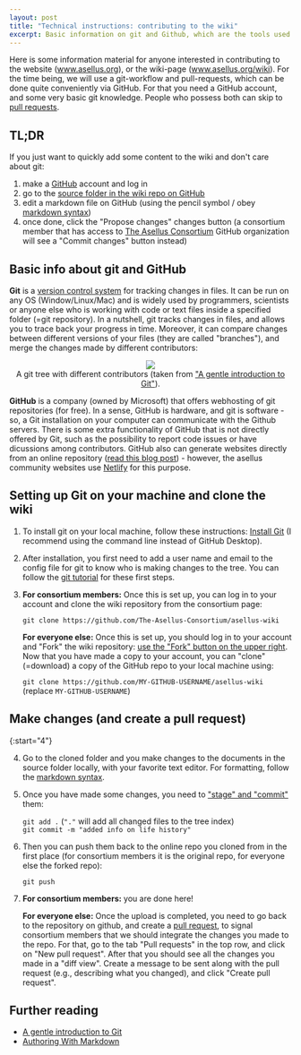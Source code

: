 ```yaml
---
layout: post
title: "Technical instructions: contributing to the wiki"
excerpt: Basic information on git and Github, which are the tools used for maintaining the community websites
---
```


Here is some information material for anyone interested in contributing to the website (www.asellus.org), or the wiki-page (www.asellus.org/wiki). For the time being, we will use a git-workflow and pull-requests, which can be done quite conveniently via GitHub. For that you need a GitHub account, and some very basic git knowledge. People who possess both can skip to [pull requests](#pull-requests).

## TL;DR

If you just want to quickly add some content to the wiki and don't care about git:
1. make a [GitHub](https://github.com/) account and log in
2. go to the [source folder in the wiki repo on GitHub](https://github.com/mluerig-test/asellus-wiki/tree/main/source)
3. edit a markdown file on GitHub (using the pencil symbol / obey [markdown syntax](https://kramdown.gettalong.org/quickref.html)) 
4. once done, click the "Propose changes" changes button (a consortium member that has access to [The Asellus Consortium](https://github.com/The-Asellus-Consortium) GitHub organization will see a "Commit changes" button instead)

## Basic info about git and GitHub

**Git** is a [version control system](https://en.wikipedia.org/wiki/Git) for tracking changes in files. It can be run on any OS (Window/Linux/Mac) and is widely used by programmers, scientists or anyone else who is working with code or text files inside a specified folder (=git repository). In a nutshell, git tracks changes in files, and allows you to trace back your progress in time. Moreover, it can compare changes between different versions of your files (they are called "branches"), and merge the changes made by different contributors:

<div style="text-align: center;width=500px">
  <img src="https://www.growingwiththeweb.com/images/2014/02/23/git-tree.svg"  />
	<figcaption>A git tree with different contributors (taken from <a href="https://www.growingwiththeweb.com/2014/02/a-gentle-introduction-to-git.html ">"A gentle introduction to Git"</a>).</figcaption>
</div>

**GitHub** is a company (owned by Microsoft) that offers webhosting of git repositories (for free). In a sense, GitHub is hardware, and git is software - so, a Git installation on your computer can communicate with the Github servers. There is some extra functionality of GitHub that is not directly offered by Git, such as the possibility to report code issues or have dicussions among contributors. GitHub also can generate websites directly from an online repository ([read this blog post](https://www.luerig.net/posts/website-with-gh-pages)) - however, the asellus community websites use [Netlify](https://www.netlify.com/products/build/) for this purpose.

## Setting up Git on your machine and clone the wiki

1. To install git on your local machine, follow these instructions: [Install Git](https://github.com/git-guides/install-git) (I recommend using the command line instead of GitHub Desktop). 

2. After installation, you first need to add a user name and email to the config file for git to know who is making changes to the tree. You can follow the [git tutorial](https://git-scm.com/docs/gittutorial) for these first steps. 

3. **For consortium members:** Once this is set up, you can log in to your account and clone the wiki repository from the consortium page: 

    `git clone https://github.com/The-Asellus-Consortium/asellus-wiki` 

	**For everyone else:** Once this is set up, you should log in to your account and "Fork" the wiki repository: [use the "Fork" button on the upper right](https://github.com/The-Asellus-Consortium/asellus-wiki). Now that you have made a copy to your account, you can "clone" (=download) a copy of the GitHub repo to your local machine using:

	`git clone https://github.com/MY-GITHUB-USERNAME/asellus-wiki` (replace `MY-GITHUB-USERNAME`)

## Make changes (and create a pull request)

{:start="4"}

4. Go to the cloned folder and you make changes to the documents in the source folder locally, with your favorite text editor. For formatting, follow the [markdown syntax](https://kramdown.gettalong.org/quickref.html). 

5. Once you have made some changes, you need to ["stage" and "commit"](https://git-scm.com/docs/gittutorial#_making_changes) them:

    `git add .` (`"."` will add all changed files to the tree index)<br>
  `git commit -m "added info on life history"`

6. Then you can push them back to the online repo you cloned from in the first place (for consortium members it is the original repo, for everyone else the forked repo):

    `git push`

7. **For consortium members:** you are done here!

    **For everyone else:**  Once the upload is completed, you need to go back to the repository on github, and create a [pull request](https://docs.github.com/en/pull-requests/collaborating-with-pull-requests/proposing-changes-to-your-work-with-pull-requests/about-pull-requests), to signal consortium members that we should integrate the changes you made to the repo. For that, go to the tab "Pull requests" in the top row, and click on "New pull request". After that you should see all the changes you made in a "diff view". Create a message to be sent along with the pull request (e.g., describing what you changed), and click "Create pull request". 


## Further reading 

- [A gentle introduction to Git](https://www.growingwiththeweb.com/2014/02/a-gentle-introduction-to-git.html)
- [Authoring With Markdown
](https://carpentries-incubator.github.io/jekyll-pages-novice/markdown/)

